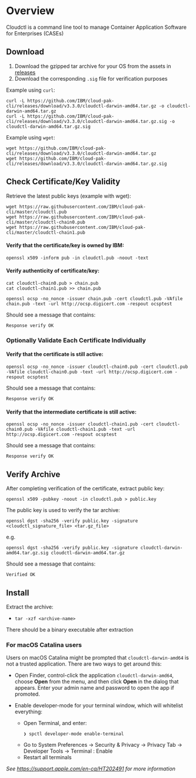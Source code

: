# Overview
Cloudctl is a command line tool to manage Container Application Software for Enterprises (CASEs) 


## Download

1. Download the gzipped tar archive for your OS from the assets in [releases](https://github.com/IBM/cloud-pak-cli/releases)
2. Download the corresponding `.sig` file for verification purposes

Example using `curl`:
```
curl -L https://github.com/IBM/cloud-pak-cli/releases/download/v3.3.0/cloudctl-darwin-amd64.tar.gz -o cloudctl-darwin-amd64.tar.gz
curl -L https://github.com/IBM/cloud-pak-cli/releases/download/v3.3.0/cloudctl-darwin-amd64.tar.gz.sig -o cloudctl-darwin-amd64.tar.gz.sig
```

Example using `wget`:
```
wget https://github.com/IBM/cloud-pak-cli/releases/download/v3.3.0/cloudctl-darwin-amd64.tar.gz
wget https://github.com/IBM/cloud-pak-cli/releases/download/v3.3.0/cloudctl-darwin-amd64.tar.gz.sig
```


## Check Certificate/Key Validity

Retrieve the latest public keys (example with wget):
```
wget https://raw.githubusercontent.com/IBM/cloud-pak-cli/master/cloudctl.pub
wget https://raw.githubusercontent.com/IBM/cloud-pak-cli/master/cloudctl-chain0.pub
wget https://raw.githubusercontent.com/IBM/cloud-pak-cli/master/cloudctl-chain1.pub
```

#### Verify that the certificate/key is owned by IBM:

```
openssl x509 -inform pub -in cloudctl.pub -noout -text
```

#### Verify authenticity of certificate/key:

```
cat cloudctl-chain0.pub > chain.pub
cat cloudctl-chain1.pub >> chain.pub

openssl ocsp -no_nonce -issuer chain.pub -cert cloudctl.pub -VAfile chain.pub -text -url http://ocsp.digicert.com -respout ocsptest
```

Should see a message that contains:

`Response verify OK`

### Optionally Validate Each Certificate Individually

#### Verify that the certificate is still active:

```
openssl ocsp -no_nonce -issuer cloudctl-chain0.pub -cert cloudctl.pub -VAfile cloudctl-chain0.pub -text -url http://ocsp.digicert.com -respout ocsptest
```

Should see a message that contains:

`Response verify OK`

#### Verify that the intermediate certificate is still active:

```
openssl ocsp -no_nonce -issuer cloudctl-chain1.pub -cert cloudctl-chain0.pub -VAfile cloudctl-chain1.pub -text -url http://ocsp.digicert.com -respout ocsptest
```

Should see a message that contains:

`Response verify OK`


## Verify Archive

After completing verification of the certificate, extract public key:

```
openssl x509 -pubkey -noout -in cloudctl.pub > public.key
```

The public key is used to verify the tar archive:

```
openssl dgst -sha256 -verify public.key -signature <cloudctl_signature_file> <tar.gz_file>
```

e.g.

```
openssl dgst -sha256 -verify public.key -signature cloudctl-darwin-amd64.tar.gz.sig cloudctl-darwin-amd64.tar.gz
```

Should see a message that contains:

`Verified OK`

## Install

Extract the archive:
  - `tar -xzf <archive-name>`

There should be a binary executable after extraction

### For macOS Catalina users

Users on macOS Catalina might be prompted that `cloudctl-darwin-amd64` is not a trusted application. There are two ways to get around this:

- Open Finder, control-click  the application `cloudctl-darwin-amd64`, choose **Open** from the menu, and then click **Open** in the dialog that appears. Enter your admin name and password to open the app if promoted.

- Enable developer-mode for your terminal window, which will whitelist everything:
  -  Open Terminal, and enter:
       ```console
       ❯ spctl developer-mode enable-terminal 
      ```
  - Go to System Preferences -> Security & Privacy -> Privacy Tab -> Developer Tools -> Terminal : Enable
  - Restart all terminals

_See https://support.apple.com/en-ca/HT202491 for more information_

